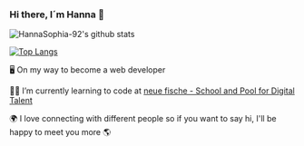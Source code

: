### Hi there, I´m Hanna 👋

![HannaSophia-92's github stats](https://github-readme-stats.vercel.app/api?username=HannaSophia-92&show_icons=true&theme=gotham)

[![Top Langs](https://github-readme-stats.vercel.app/api/top-langs/?username=HannaSophia-92&show_icons=true&theme=gotham)](https://github.com/HannaSophia-92/github-readme-stats)


🖥  On my way to become a web developer

👩‍💻  I’m currently learning to code at [neue fische - School and Pool for Digital Talent](https://www.neuefische.de/)


🌍 I love connecting with different people so if you want to say hi, I'll be happy to meet you more 🌎
 
 <!--
**HannaSophia-92/HannaSophia-92** is a ✨ _special_ ✨ repository because its `README.md` (this file) appears on your GitHub profile.

Here are some ideas to get you started:

- 🔭 I’m currently working on..

- 👯 I’m looking to collaborate on ...
- 🤔 I’m looking for help with ...
- 💬 Ask me about ...
- 📫 How to reach me: ...
- 😄 Pronouns: ...
- ⚡ Fun fact: ...
-->
